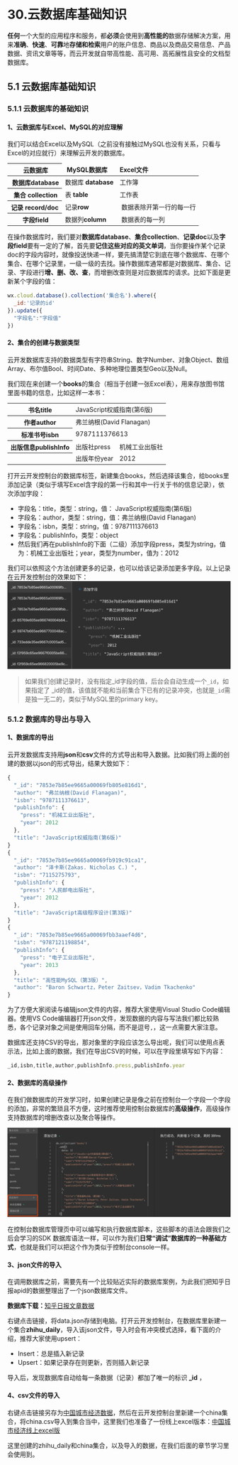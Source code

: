 # 30.云数据库基础知识
**任何**一个大型的应用程序和服务，都**必须**会使用到**高性能的**数据存储解决方案，用来**准确**、**快速**、**可靠**地**存储和检索**用户的账户信息、商品以及商品交易信息、产品数据、资讯文章等等，而云开发就自带高性能、高可用、高拓展性且安全的文档型数据库。

## 5.1 云数据库基础知识
### 5.1.1 云数据库的基础知识
#### 1、云数据库与Excel、MySQL的对应理解
我们可以结合Excel以及MySQL（之前没有接触过MySQL也没有关系，只看与Excel的对应就行）来理解云开发的数据库。

<table class="table table-bordered table-striped"><thead>
<tr><th>&nbsp;云数据库</th><td>&nbsp;<strong>MySQL数据库</strong></td><td><strong>Excel文件</strong></td></tr>
</thead>
<tbody><tr><th>&nbsp;数据库database</th><td>数据库 <strong>database</strong></td><td>工作簿</td></tr>
<tr><th>&nbsp;集合 collection</th>
<td>表 <strong>table</strong></td>
<td>工作表</td>
</tr>
<tr><th>记录 record/doc</th>
<td>记录<strong>row</strong></td>
<td>&nbsp;数据表除开第一行的每一行</td>
</tr>
<tr>
<th>&nbsp;字段field</th>
<td>数据列<strong>column</strong></td>
<td>&nbsp;数据表的每一列</td>
</tr>
</tbody>
</table>

在操作数据库时，我们要对**数据库database**、**集合collection**、**记录doc**以及**字段field**要有一定的了解，首先要**记住这些对应的英文单词**，当你要操作某个记录doc的字段内容时，就像投送快递一样，要先搞清楚它到底在哪个数据库、在哪个集合、在哪个记录里，一级一级的去找。操作数据库通常都是对数据库、集合、记录、字段进行**增、删、改、查**，而增删改查则是对应数据库的请求。比如下面是更新某个字段的值：
```javascript
wx.cloud.database().collection('集合名').where({
  _id:'记录的id'
}).update({
  "字段名":"字段值"
})
```
#### 2、集合的创建与数据类型
云开发数据库支持的数据类型有字符串String、数字Number、对象Object、数组Array、布尔值Bool、时间Date、多种地理位置类型Geo以及Null。

我们现在来创建一个**books**的集合（相当于创建一张Excel表），用来存放图书馆里面书籍的信息，比如这样一本书：
<table class="table table-bordered table-striped"><tbody>
<tr><th>书名title</th><td colspan="2">JavaScript权威指南(第6版)</td></tr></tbody>
<tbody><tr><th>作者author</th><td colspan="2">弗兰纳根(David Flanagan)</td></tr>
<tr><th>标准书号isbn</th><td colspan="2">9787111376613</td></tr>
<tr><th>出版信息publishInfo</th><td>出版社press</td><td>机械工业出版社</td></tr>
<tr><th></th><td>出版年份year</td><td>2012</td></tr>
</tbody></table>

打开云开发控制台的数据库标签，新建集合books，然后选择该集合，给books里添加记录（类似于填写Excel含字段的第一行和其中一行关于书的信息记录），依次添加字段：

-   字段名：title，类型：string，值： JavaScript权威指南(第6版)
-   字段名：author，类型：string，值：弗兰纳根(David Flanagan)
-   字段名：isbn，类型：string，值：9787111376613
-   字段名：publishInfo，类型：object
-   然后我们再在publishInfo的下面（二级）添加字段press，类型为string，值为：机械工业出版社；year，类型为number，值为：2012

我们可以依照这个方法创建更多的记录，也可以给该记录添加更多字段。以上记录在云开发控制台的效果如下：
![云开发数据库](./images/b78b63ec39e5adef959f940d094c7645.png )

>如果我们创建记录时，没有指定_id字段的值，后台会自动生成一个`_id`，如果指定了 _id的值，该值就不能和当前集合下已有的记录冲突，也就是`_id`需是独一无二的，类似于MySQL里的primary key。

### 5.1.2 数据库的导出与导入
#### 1、数据库的导出
云开发数据库支持用**json**和**csv**文件的方式导出和导入数据。比如我们将上面的创建的数据以json的形式导出，结果大致如下：
```javascript
{
  "_id": "7853e7b85ee9665a00069fb805e816d1",
  "author": "弗兰纳根(David Flanagan)",
  "isbn": "9787111376613",
  "publishInfo": {
    "press": "机械工业出版社",
    "year": 2012
  },
  "title": "JavaScript权威指南(第6版)"
}
{
  "_id": "7853e7b85ee9665a00069fb919c91ca1",
  "author": "泽卡斯(Zakas. Nicholas C.) ",
  "isbn": "7115275793",
  "publishInfo": {
    "press": "人民邮电出版社",
    "year": 2012
  },
  "title": "JavaScript高级程序设计(第3版)"
}
{
  "_id": "7853e7b85ee9665a00069fbb3aaef4d6",
  "isbn": "9787121198854",
  "publishInfo": {
    "press": "电子工业出版社",
    "year": 2013
  },
  "title": "高性能MySQL（第3版）",
  "author": "Baron Schwartz，Peter Zaitsev，Vadim Tkachenko"
}
```
为了方便大家阅读与编辑json文件的内容，推荐大家使用Visual Studio Code编辑器。使用VS Code编辑器打开json文件，发现数据的内容与写法我们都比较熟悉，各个记录对象之间是使用回车分隔，而不是逗号`,`，这一点需要大家注意。

数据库还支持CSV的导出，那对象里的字段应该怎么导出呢，我们可以使用点表示法，比如上面的数据，我们在导出CSV的时候，可以在字段里填写如下内容：
```javascript
_id,isbn,title,author,publishInfo.press,publishInfo.year
```

#### 2、数据库的高级操作
在我们做数据库的开发学习时，如果创建记录是像之前在控制台一个字段一个字段的添加，非常的繁琐且不方便，这时推荐使用控制台数据库的**高级操作**，高级操作支持数据库的增删改查以及聚合等操作。

![云开发数据库的高级操作](./images/05267942aa09c36fe04ce7a81e4aed42.png )

在控制台数据库管理页中可以编写和执行数据库脚本，这些脚本的语法会跟我们之后会学习的SDK 数据库语法一样，可以作为我们**日常“调试”数据库的一种基础方式**，也就是我们可以把这个作为类似于控制台console一样。

#### 3、json文件的导入

在调用数据库之前，需要先有一个比较贴近实际的数据库案例，为此我们把知乎日报apid的数据整理出了一个json数据库文件。

**数据库下载：**[知乎日报文章数据](https://tcb-1251009918.cos.ap-guangzhou.myqcloud.com/data.json)

右键点击链接，将data.json存储到电脑。打开云开发控制台，在数据库里新建一个集合**zhihu_daily**，导入该json文件，导入时会有冲突模式选择，看下面的介绍，推荐大家使用upsert：

- Insert：总是插入新记录
- Upsert：如果记录存在则更新，否则插入新记录

导入后，发现数据库自动给每一条数据（记录）都加了唯一的标识 **_id** ，

#### 4、csv文件的导入
右键点击链接另存为[中国城市经济数据](https://tcb-1251009918.cos.ap-guangzhou.myqcloud.com/china.csv)，然后在云开发控制台里新建一个china集合，将china.csv导入到集合当中，这里我们也准备了一份线上excel版本：[中国城市经济线上excel版](https://shimo.im/sheets/HHwXWQ9qHqvG8xDw/MODOC/)

这里创建的zhihu_daily和china集合，以及导入的数据，在我们后面的章节学习里会使用到。
